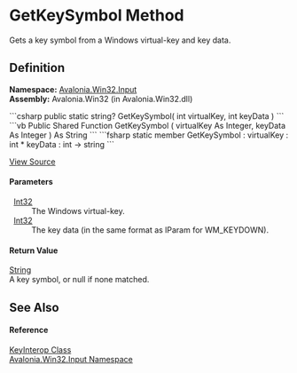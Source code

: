 # GetKeySymbol Method


Gets a key symbol from a Windows virtual-key and key data.



## Definition
**Namespace:** <a href="N_Avalonia_Win32_Input">Avalonia.Win32.Input</a>  
**Assembly:** Avalonia.Win32 (in Avalonia.Win32.dll)

<Tabs groupId="api-code-preview">
<TabItem value="csharp" label="C#">
```csharp
public static string? GetKeySymbol(
	int virtualKey,
	int keyData
)
```
</TabItem>
<TabItem value="vb" label="VB">
```vb
Public Shared Function GetKeySymbol ( 
	virtualKey As Integer,
	keyData As Integer
) As String
```
</TabItem>
<TabItem value="fsharp" label="F#">
```fsharp
static member GetKeySymbol : 
        virtualKey : int * 
        keyData : int -> string 
```
</TabItem>
</Tabs>



<a href="https://github.com/AvaloniaUI/Avalonia/tree/master/src/Windows/Avalonia.Win32/Input/KeyInterop.cs#L507" title="View the source code">View Source</a>



#### Parameters
<dl><dt>  <a href="https://learn.microsoft.com/dotnet/api/system.int32" target="_blank" rel="noopener noreferrer">Int32</a></dt><dd>The Windows virtual-key.</dd><dt>  <a href="https://learn.microsoft.com/dotnet/api/system.int32" target="_blank" rel="noopener noreferrer">Int32</a></dt><dd>The key data (in the same format as lParam for WM_KEYDOWN).</dd></dl>

#### Return Value
<a href="https://learn.microsoft.com/dotnet/api/system.string" target="_blank" rel="noopener noreferrer">String</a>  
A key symbol, or null if none matched.

## See Also


#### Reference
<a href="T_Avalonia_Win32_Input_KeyInterop">KeyInterop Class</a>  
<a href="N_Avalonia_Win32_Input">Avalonia.Win32.Input Namespace</a>  

